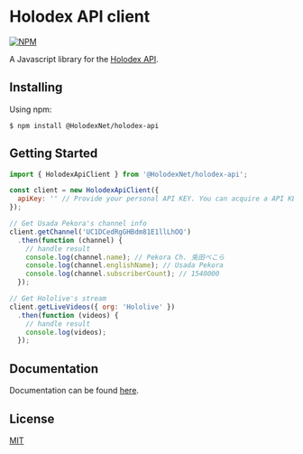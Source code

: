 # Holodex API client
[![NPM](https://nodeico.herokuapp.com/@stu43005/holodex-api.svg)](https://npmjs.com/package/@stu43005/holodex-api)

A Javascript library for the [Holodex API](https://holodex.stoplight.io/).

## Installing

Using npm:

```
$ npm install @HolodexNet/holodex-api
```

## Getting Started

```js
import { HolodexApiClient } from '@HolodexNet/holodex-api';

const client = new HolodexApiClient({
  apiKey: '' // Provide your personal API KEY. You can acquire a API KEY via the Account Settings page.
});

// Get Usada Pekora's channel info
client.getChannel('UC1DCedRgGHBdm81E1llLhOQ')
  .then(function (channel) {
    // handle result
    console.log(channel.name); // Pekora Ch. 兎田ぺこら
    console.log(channel.englishName); // Usada Pekora
    console.log(channel.subscriberCount); // 1540000
  });

// Get Hololive's stream
client.getLiveVideos({ org: 'Hololive' })
  .then(function (videos) {
    // handle result
    console.log(videos);
  });
```

## Documentation

Documentation can be found [here](https://holodexnet.github.io/holodex-api/).

## License

[MIT](./LICENSE)
